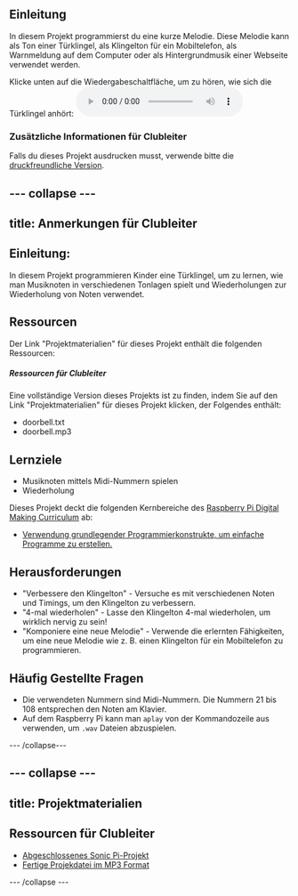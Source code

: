 ## Einleitung

In diesem Projekt programmierst du eine kurze Melodie. Diese Melodie kann als Ton einer Türklingel, als Klingelton für ein Mobiltelefon, als Warnmeldung auf dem Computer oder als Hintergrundmusik einer Webseite verwendet werden.

<div id="audio-preview" class="pdf-hidden">
  Klicke unten auf die Wiedergabeschaltfläche, um zu hören, wie sich die Türklingel anhört: <audio controls preload> <source src="resources/doorbell.mp3" type="audio/mpeg"> Dein Browser unterstützt das <code>Audio-</code> Element nicht. </audio>
</div>

### Zusätzliche Informationen für Clubleiter

Falls du dieses Projekt ausdrucken musst, verwende bitte die [druckfreundliche Version](https://projects.raspberrypi.org/en/projects/compose-tune/print).

## \--- collapse \---

## title: Anmerkungen für Clubleiter

## Einleitung:

In diesem Projekt programmieren Kinder eine Türklingel, um zu lernen, wie man Musiknoten in verschiedenen Tonlagen spielt und Wiederholungen zur Wiederholung von Noten verwendet.

## Ressourcen

Der Link "Projektmaterialien" für dieses Projekt enthält die folgenden Ressourcen:

##### Ressourcen für Clubleiter

Eine vollständige Version dieses Projekts ist zu finden, indem Sie auf den Link "Projektmaterialien" für dieses Projekt klicken, der Folgendes enthält:

* doorbell.txt
* doorbell.mp3

## Lernziele

* Musiknoten mittels Midi-Nummern spielen
* Wiederholung

Dieses Projekt deckt die folgenden Kernbereiche des [Raspberry Pi Digital Making Curriculum](https://rpf.io/curriculum) ab:

* [Verwendung grundlegender Programmierkonstrukte, um einfache Programme zu erstellen.](https://www.raspberrypi.org/curriculum/programming/creator)

## Herausforderungen

* "Verbessere den Klingelton" - Versuche es mit verschiedenen Noten und Timings, um den Klingelton zu verbessern.
* "4-mal wiederholen" - Lasse den Klingelton 4-mal wiederholen, um wirklich nervig zu sein!
* "Komponiere eine neue Melodie" - Verwende die erlernten Fähigkeiten, um eine neue Melodie wie z. B. einen Klingelton für ein Mobiltelefon zu programmieren.

## Häufig Gestellte Fragen

* Die verwendeten Nummern sind Midi-Nummern. Die Nummern 21 bis 108 entsprechen den Noten am Klavier.
* Auf dem Raspberry Pi kann man `aplay` von der Kommandozeile aus verwenden, um `.wav` Dateien abzuspielen.

\--- /collapse\---

## \--- collapse \---

## title: Projektmaterialien

## Ressourcen für Clubleiter

* [Abgeschlossenes Sonic Pi-Projekt](resources/doorbell.txt)
* [Fertige Projekdatei im MP3 Format](resources/doorbell.mp3)

\--- /collapse \---